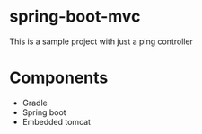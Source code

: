 # spring-boot-mvc

This is a sample project with just a ping controller

# Components
* Gradle
* Spring boot
* Embedded tomcat 
